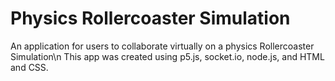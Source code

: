 # Physics Rollercoaster Simulation
An application for users to collaborate virtually on a physics Rollercoaster Simulation\n
This app was created using p5.js, socket.io, node.js, and HTML and CSS.
